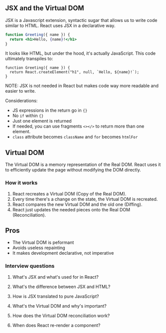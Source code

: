 ## JSX and the Virtual DOM

JSX is a Javascript extension, syntactic sugar that allows us to write code similar to HTML. React uses JSX in a declarative way.

```.jsx
function Greeting({ name }) {
  return <h1>Hello, {name}!</h1>
}
```

It looks like HTML, but under the hood, it's actually JavaScript. This code ultimately transpiles to:

```
function Greeting({ name }) {
  return React.createElement("h1", null, `Hello, ${name}!`);
}
```

NOTE: JSX is not needed in React but makes code way more readable and easier to write.

Considerations:

- JS expressions in the return go in `{}`
- No `if` within `{}`
- Just one element is returned
- If needed, you can use fragments `<></>` to return more than one element.
- `class` attribute becomes `className` and `for` becomes `htmlFor`

## Virtual DOM

The Virtual DOM is a memory representation of the Real DOM. React uses it to efficiently update the page without modifying the DOM directly.

### How it works

1. React recreates a Virtual DOM (Copy of the Real DOM).
2. Every time there's a change on the state, the Virtual DOM is recreated.
3. React compares the new Virtual DOM and the old one (Diffing).
4. React just updates the needed pieces onto the Real DOM (Reconciliation).

## Pros

- The Virtual DOM is peformant
- Avoids useless repainting
- It makes development declarative, not imperative

### Interview questions

1. What's JSX and what's used for in React?
2. What's the difference between JSX and HTML?
3. How is JSX translated to pure JavaScript?

4. What's the Virtual DOM and why's important?
5. How does the Virtual DOM reconciliation work?
6. When does React re-render a component?
